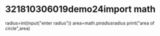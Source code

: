 # 321810306019demo24import math
radius=int(input("enter radius"))
area=math.pi*radius*radius
print("area of circle",area)
